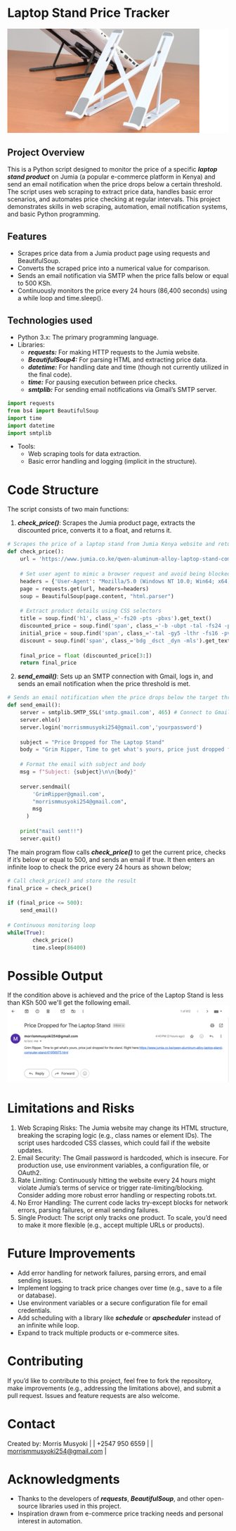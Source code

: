 # Laptop Stand Price Tracker
![](laptop_stand.png)
## Project Overview
This is a Python script designed to monitor the price of a specific ***laptop stand product*** on Jumia (a popular e-commerce platform in Kenya) and send an email notification when the price drops below a certain threshold. The script uses web scraping to extract price data, handles basic error scenarios, and automates price checking at regular intervals. This project demonstrates skills in web scraping, automation, email notification systems, and basic Python programming.

## Features

- Scrapes price data from a Jumia product page using requests and BeautifulSoup.
- Converts the scraped price into a numerical value for comparison.
- Sends an email notification via SMTP when the price falls below or equal to 500 KSh.
- Continuously monitors the price every 24 hours (86,400 seconds) using a while loop and time.sleep().

## Technologies used
- Python 3.x: The primary programming language.
- Libraries:
  - ***requests:*** For making HTTP requests to the Jumia website.
  - ***BeautifulSoup4:*** For parsing HTML and extracting price data.
  - ***datetime:*** For handling date and time (though not currently utilized in the final code).
  - ***time:*** For pausing execution between price checks.
  - ***smtplib:*** For sending email notifications via Gmail’s SMTP server.
```python
import requests
from bs4 import BeautifulSoup
import time
import datetime
import smtplib
```
- Tools:
  - Web scraping tools for data extraction.
  - Basic error handling and logging (implicit in the structure).

# Code Structure
The script consists of two main functions:
1. ***check_price()***: Scrapes the Jumia product page, extracts the discounted price, converts it to a float, and returns it.
```python
# Scrapes the price of a laptop stand from Jumia Kenya website and returns the current discounted price as a float
def check_price():
    url = 'https://www.jumia.co.ke/qwen-aluminum-alloy-laptop-stand-computer-stand-61956975.html'
    
    # Set user agent to mimic a browser request and avoid being blocked
    headers = {'User-Agent': "Mozilla/5.0 (Windows NT 10.0; Win64; x64) AppleWebKit/537.36 (KHTML, like Gecko) Chrome/134.0.0.0 Safari/537.36"}
    page = requests.get(url, headers=headers)
    soup = BeautifulSoup(page.content, "html.parser")

    # Extract product details using CSS selectors
    title = soup.find('h1', class_='-fs20 -pts -pbxs').get_text()
    discounted_price = soup.find('span', class_='-b -ubpt -tal -fs24 -prxs').get_text()
    initial_price = soup.find('span', class_='-tal -gy5 -lthr -fs16 -pvxs -ubpt').get_text()
    discount = soup.find('span', class_='bdg _dsct _dyn -mls').get_text()
    
    final_price = float (discounted_price[3:])
    return final_price
```
2. ***send_email()***: Sets up an SMTP connection with Gmail, logs in, and sends an email notification when the price threshold is met.
```python
# Sends an email notification when the price drops below the target threshold. Uses Gmail's SMTP server to send the email.
def send_email():
    server = smtplib.SMTP_SSL('smtp.gmail.com', 465) # Connect to Gmail's SMTP server using SSL
    server.ehlo()
    server.login('morrismmusyoki254@gmail.com','yourpassword')
    
    subject = "Price Dropped for The Laptop Stand"
    body = "Grim Ripper, Time to get what's yours, price just dropped for the stand. Right here:https://www.jumia.co.ke/qwen-aluminum-alloy-laptop-stand-computer-stand-61956975.html"
   
    # Format the email with subject and body
    msg = f"Subject: {subject}\n\n{body}"
    
    server.sendmail(
        'GrimRipper@gmail.com',
        "morrismmusyoki254@gmail.com",
        msg
      )

    print("mail sent!!")
    server.quit()
```
The main program flow calls ***check_price()*** to get the current price, checks if it’s below or equal to 500, and sends an email if true. It then enters an infinite loop to check the price every 24 hours as shown below;
```python
# Call check_price() and store the result
final_price = check_price()

if (final_price <= 500):
    send_email()

# Continuous monitoring loop
while(True):
        check_price()
        time.sleep(86400)
```
# Possible Output
If the condition above is achieved and the price of the Laptop Stand is less than KSh 500 we'll get the following email.
![](sample_email.png)
# Limitations and Risks
1. Web Scraping Risks: The Jumia website may change its HTML structure, breaking the scraping logic (e.g., class names or element IDs). The script uses hardcoded CSS classes, which could fail if the website updates.
2. Email Security: The Gmail password is hardcoded, which is insecure. For production use, use environment variables, a configuration file, or OAuth2.
3. Rate Limiting: Continuously hitting the website every 24 hours might violate Jumia’s terms of service or trigger rate-limiting/blocking. Consider adding more robust error handling or respecting robots.txt.
4. No Error Handling: The current code lacks try-except blocks for network errors, parsing failures, or email sending failures.
5. Single Product: The script only tracks one product. To scale, you’d need to make it more flexible (e.g., accept multiple URLs or products).

# Future Improvements
- Add error handling for network failures, parsing errors, and email sending issues.
- Implement logging to track price changes over time (e.g., save to a file or database).
- Use environment variables or a secure configuration file for email credentials.
- Add scheduling with a library like ***schedule*** or ***apscheduler*** instead of an infinite while loop.
- Expand to track multiple products or e-commerce sites.

# Contributing
If you’d like to contribute to this project, feel free to fork the repository, make improvements (e.g., addressing the limitations above), and submit a pull request. Issues and feature requests are also welcome.

# Contact
  Created by: Morris Musyoki |
              | +2547 950 6559 |
              | morrismmusyoki254@gmail.com |
  
# Acknowledgments
+ Thanks to the developers of ***requests***, ***BeautifulSoup***, and other open-source libraries used in this project.
+ Inspiration drawn from e-commerce price tracking needs and personal interest in automation.



